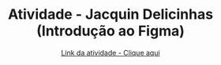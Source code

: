 <h1 align="center"> Atividade - Jacquin Delicinhas (Introdução ao Figma) </h1>

<div align="center">
  
[Link da atividade - Clique aqui](https://www.figma.com/proto/K0yx7Mfyljz2zOEppJ1N7j/Untitled-(Copy)-(Copy)?node-id=1%3A3&scaling=scale-down&page-id=0%3A1&starting-point-node-id=1%3A3)
</div>
